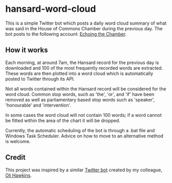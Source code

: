 # hansard-word-cloud
This is a simple Twitter bot which posts a daily word cloud summary of what was said in the House of Commons Chamber during the previous day. The bot posts to the following account: [Echoing the Chamber](https://twitter.com/EchoingChamber).

## How it works
Each morning, at around 7am, the Hansard record for the previous day is downloaded and 100 of the most frequently recorded words are extracted. These words are then plotted into a word cloud which is automatically posted to Twitter through its API.

Not all words contained within the Hansard record will be considered for the word cloud. Common stop words, such as 'the', 'or', and 'if' have been removed as well as parliamentary based stop words such as 'speaker', 'honourable' and 'intervention'.

In some cases the word cloud will not contain 100 words; if a word cannot be fitted within the area of the chart it will be dropped.

Currently, the automatic scheduling of the bot is through a .bat file and Windows Task Scheduler. Advice on how to move to an alternative method is welcome.  

## Credit
This project was inspired by a similar [Twitter bot](https://twitter.com/wmbubble) created by my colleague, [Oli Hawkins](https://github.com/olihawkins).
